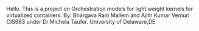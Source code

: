 Hello. This is a project on Orchestration models for light weight kernels for virtualized containers.
By: Bhargava Ram Mallem and Ajith Kumar Vemuri
CIS663 under Dr.Michela Taufer.
University of Delaware,DE
